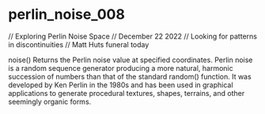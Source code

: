 # perlin_noise_008
// Exploring Perlin Noise Space
// December 22 2022
// Looking for patterns in discontinuities
// Matt Huts funeral today

noise()
Returns the Perlin noise value at specified coordinates. Perlin noise is a random sequence generator producing a more natural, harmonic succession of numbers than that of the standard random() function. It was developed by Ken Perlin in the 1980s and has been used in graphical applications to generate procedural textures, shapes, terrains, and other seemingly organic forms.
